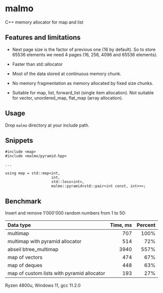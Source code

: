 # malmo
C++ memory allocator for map and list


## Features and limitations

* Next page size is the factor of previous one (16 by default).
  So to store 65536 elements we need 4 pages (16, 256, 4096 and 65536 elements).
  
* Faster than std::allocator
  
* Most of the data stored at continuous memory chunk.

* No memory fragmentation as memory allocated by fixed size chunks.

* Suitable for map, list, forward_list (single item allocation).
  Not suitable for vector, unordered_map, flat_map (array allocation).

  
## Usage

Drop `malmo` directory at your include path.


## Snippets

```
#include <map>
#include <malmo/pyramid.hpp>

...

using map = std::map<int,
                     int,
                     std::less<int>,
                     malmo::pyramid<std::pair<int const, int>>>;
```


## Benchmark

Insert and remove 1'000'000 random numbers from 1 to 50:

| Data type                                  | Time, ms | Percent |
|:-------------------------------------------|---------:|--------:|
| multimap                                   |      707 |    100% |
| multimap with pyramid allocator            |      514 |     72% |
| abseil btree_multimap                      |     3940 |    557% |
| map of vectors                             |      474 |     67% |
| map of deques                              |      448 |     63% |
| map of custom lists with pyramid allocator |      193 |     27% |

Ryzen 4800u, Windows 11, gcc 11.2.0
